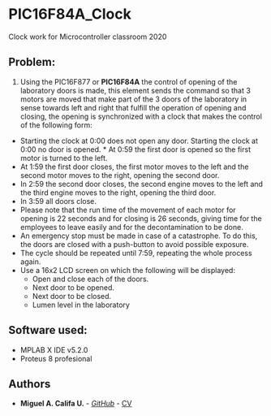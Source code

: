 # PIC16F84A_Clock
Clock work for Microcontroller classroom 2020
## Problem:
1. Using the PIC16F877 or **PIC16F84A** the control of opening of the laboratory doors is made, this element sends the command so that 3 motors are moved that make part of the 3 doors of the laboratory in sense towards left and right that fulfill the operation of opening and closing, the opening is synchronized with a clock that makes the control of the following form:

* Starting the clock at 0:00 does not open any door.
Starting the clock at 0:00 no door is opened. * At 0:59 the first door is opened so the first motor is turned to the left.
* At 1:59 the first door closes, the first motor moves to the left and the second motor moves to the right, opening the second door.
* In 2:59 the second door closes, the second engine moves to the left and the third engine moves to the right, opening the third door.
* In 3:59 all doors close.
* Please note that the run time of the movement of each motor for opening is 22 seconds and for closing is 26 seconds, giving time for the employees to leave easily and for the decontamination to be done.
* An emergency stop must be made in case of a catastrophe. To do this, the doors are closed with a push-button to avoid possible exposure.
* The cycle should be repeated until 7:59, repeating the whole process again.
* Use a 16x2 LCD screen on which the following will be displayed:
    * Open and close each of the doors.
    * Next door to be opened.
    * Next door to be closed.
    * Lumen level in the laboratory
## Software used:
* MPLAB X IDE v5.2.0
* Proteus 8 profesional
## Authors
* **Miguel A. Califa U.** - [*GitHub*](https://github.com/miguel5612) - [CV](https://scienti.colciencias.gov.co/cvlac/visualizador/generarCurriculoCv.do?cod_rh=0000050477)

